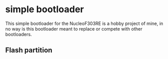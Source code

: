 # simple bootloader

This simple bootloader for the NucleoF303RE is a hobby project of mine, in no way is this bootloader meant to replace or compete with other bootloaders.

## Flash partition
